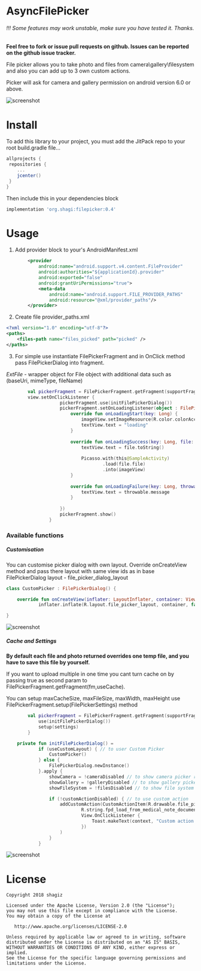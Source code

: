 # AsyncFilePicker

###### !!! Some features may work unstable, make sure you have tested it. Thanks.

**Feel free to fork or issue pull requests on github. Issues can be reported on the github issue tracker.**

File picker allows you to take photo and files from camera\gallery\filesystem 
and also you can add up to 3 own custom actions.

Picker will ask for camera and gallery permission on android version 6.0 or above.

![screenshot](screenshot_1.jpg) 

# Install
To add this library to your project, you must add the JitPack repo to your root build.gradle file...

```groovy
allprojects {
 repositories {
    ...
    jcenter()
 }
}
```

Then include this in your dependencies block

```groovy
implementation 'org.shagi:filepicker:0.4'
```

# Usage

1. Add provider block to your's AndroidManifest.xml
```xml
        <provider
            android:name="android.support.v4.content.FileProvider"
            android:authorities="${applicationId}.provider"
            android:exported="false"
            android:grantUriPermissions="true">
            <meta-data
                android:name="android.support.FILE_PROVIDER_PATHS"
                android:resource="@xml/provider_paths"/>
        </provider>
```
2. Create file provider_paths.xml
```xml
<?xml version="1.0" encoding="utf-8"?>
<paths>
    <files-path name="files_picked" path="picked" />
</paths>
```
3. For simple use instantiate FilePickerFragment and in OnClick method pass FilePickerDialog into fragment.

*ExtFile* - wrapper object for File object with additional data such as (baseUri, mimeType, fileName)
```kotlin
        val pickerFragment = FilePickerFragment.getFragment(supportFragmentManager)
        view.setOnClickListener {
                    pickerFragment.use(initFilePickerDialog())
                    pickerFragment.setOnLoadingListener(object : FilePicker.OnLoadingListener {
                        override fun onLoadingStart(key: Long) {
                            imageView.setImageResource(R.color.colorAccent)
                            textView.text = "loading"
                        }
        
                        override fun onLoadingSuccess(key: Long, file: ExtFile) {
                            textView.text = file.toString()
        
                            Picasso.with(this@SampleActivity)
                                    .load(file.file)
                                    .into(imageView)
                        }
        
                        override fun onLoadingFailure(key: Long, throwable: Throwable) {
                            textView.text = throwable.message
                        }
        
                    })
                    pickerFragment.show()
                }

```

### Available functions

##### Customisation

You can customise picker dialog with own layout. Override onCreateView method and pass there layout with same view ids as in base FilePickerDialog layout - file_picker_dialog_layout
```kotlin
class CustomPicker : FilePickerDialog() {

    override fun onCreateView(inflater: LayoutInflater, container: ViewGroup?, savedInstanceState: Bundle?): View =
            inflater.inflate(R.layout.file_picker_layout, container, false)

}
```

![screenshot](screenshot_2.jpg) 

##### Cache and Settings

**By default each file and photo returned overrides one temp file, and you have to save this file by yourself.**

If you want to upload multiple in one time you cant turn cache on by passing true as second param to FilePickerFragment.getFragment(fm,useCache).

You can setup maxCacheSize, maxFileSize, maxWidth, maxHeight use FilePickerFragment.setup(FilePickerSettings) method

```kotlin
        val pickerFragment = FilePickerFragment.getFragment(supportFragmentManager, true).apply { 
            use(initFilePickerDialog())
            setup(settings)
        }
```

```kotlin
    private fun initFilePickerDialog() =
            if (useCustomLayout) { // to user Custom Picker
                CustomPicker()
            } else {
                FilePickerDialog.newInstance()
            }.apply {
                showCamera = !cameraDisabled // to show camera picker row
                showGallery = !galleryDisabled // to show gallery picker row
                showFileSystem = !filesDisabled // to show file system picker row

                if (!customActionDisabled) { // to use custom action
                    addCustomAction(CustomActionItem(R.drawable.file_picker_ic_folder,
                            R.string.fpd_load_from_medical_note_documents,
                            View.OnClickListener {
                                Toast.makeText(context, "Custom action clicked", Toast.LENGTH_SHORT).show()
                            })
                    )
                }
            }
```

![screenshot](screenshot_3.jpg)

# License


    Copyright 2018 shagiz
    
    Licensed under the Apache License, Version 2.0 (the "License");
    you may not use this file except in compliance with the License.
    You may obtain a copy of the License at

       http://www.apache.org/licenses/LICENSE-2.0

    Unless required by applicable law or agreed to in writing, software
    distributed under the License is distributed on an "AS IS" BASIS,
    WITHOUT WARRANTIES OR CONDITIONS OF ANY KIND, either express or implied.
    See the License for the specific language governing permissions and
    limitations under the License.
